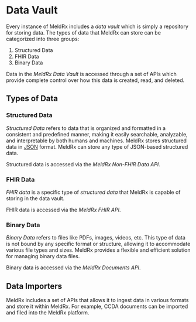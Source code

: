 # Data Vault

Every instance of MeldRx includes a _data vault_ which is simply a repository for storing data.
The types of data that MeldRx can store can be categorized into three groups:
1. Structured Data
2. FHIR Data
3. Binary Data

Data in the _MeldRx Data Vault_ is accessed through a set of APIs which provide complete control over how this data is created, read, and deleted.

## Types of Data

### Structured Data

_Structured Data_ refers to data that is organized and formatted in a consistent and predefined manner, making it easily searchable, analyzable, and interpretable by both humans and machines.
MeldRx stores structured data in [JSON](https://en.wikipedia.org/wiki/JSON) format.
MeldRx can store any type of JSON-based structured data.

Structured data is accessed via the _MeldRx Non-FHIR Data API_.

### FHIR Data

_FHIR data_ is a specific type of _structured data_ that MeldRx is capable of storing in the data vault.

FHIR data is accessed via the _MeldRx FHIR API_.

### Binary Data

_Binary Data_ refers to files like PDFs, images, videos, etc.
This type of data is not bound by any specific format or structure, allowing it to accommodate various file types and sizes.
MeldRx provides a flexible and efficient solution for managing binary data files.

Binary data is accessed via the _MeldRx Documents API_.

## Data Importers

MeldRx includes a set of APIs that allows it to ingest data in various formats and store it within MeldRx. For example, CCDA documents can be imported and filed into the MeldRx platform.